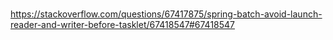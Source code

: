 #

https://stackoverflow.com/questions/67417875/spring-batch-avoid-launch-reader-and-writer-before-tasklet/67418547#67418547